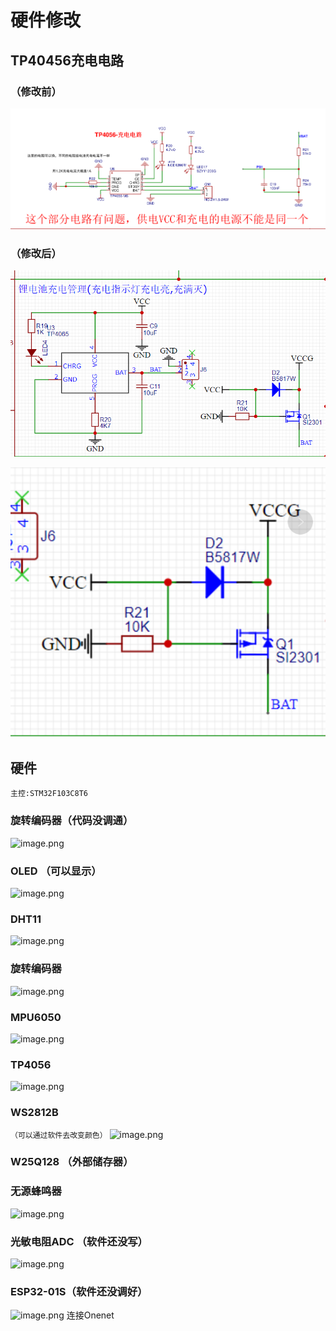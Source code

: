 # 硬件修改



## TP40456充电电路

### （修改前）





![image-20240131111649770](Readme.assets/image-20240131111649770.png)







### （修改后）



![image-20240205173358581](Readme.assets/image-20240205173358581.png)

![image-20240205173401626](Readme.assets/image-20240205173401626.png)

## 硬件



`主控:STM32F103C8T6`


### 旋转编码器（代码没调通）

![image.png](http://image.lceda.cn/pullimage/sosclFTLFlcKIFLjLxZ80mK9aMJzZ38HfBZAYiNy.png)

### OLED （可以显示）

![image.png](http://image.lceda.cn/pullimage/GY5FOspRIGGbTHUdh7eZSfAdxCtoOxGiOQJmi44K.png)

### DHT11

![image.png](http://image.lceda.cn/pullimage/SukKBd1tZpKY6IRWG5TsbaSHHNFJv3r89LgwVzJH.png)

### 旋转编码器

![image.png](http://image.lceda.cn/pullimage/hQ7Su4eR6v8qG56VlIBcT8MfJtL9FDRbzVV3prpj.png)

### MPU6050

![image.png](http://image.lceda.cn/pullimage/X0Vk56b9s6949I2DqIkaleVQtOTMgwfE6NDb7Ec4.png)

### TP4056

![image.png](http://image.lceda.cn/pullimage/lqdBmlNas6H5A1dNnZbYthLJjhZcI1C7eSvYE8AC.png)

###  WS2812B 

`（可以通过软件去改变颜色）`
![image.png](http://image.lceda.cn/pullimage/Gf8G0WfHpaYbnZPjOB0tyZEWxsNl7AsPupmE5QCw.png)

### W25Q128 （外部储存器）

### 无源蜂鸣器

![image.png](http://image.lceda.cn/pullimage/g5tqBISDHiXbPnebV223J2jSYxADcC69feuKVrsx.png)

### 光敏电阻ADC （软件还没写）

![image.png](http://image.lceda.cn/pullimage/TuO3HnJbw4BHyzKKZf4c0JstWp1kMYcJrrgP5vC7.png)

### ESP32-01S（软件还没调好）

![image.png](http://image.lceda.cn/pullimage/7WKeYXc72zuMANqafeOzLGra5IONaoIjq3ZhrbG8.png)
连接Onenet